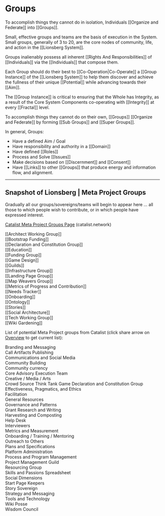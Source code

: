 # Groups

To accomplish things they cannot do in isolation, Individuals [[Organize and Federate]] into [[Groups]].  

Small, effective groups and teams are the basis of execution in the System. Small groups, generally of 3 to 20, are the core nodes of community, life, and action in the [[Lionsberg System]].  

Groups inalienably possess all inherent [[Rights And Responsibilities]] of [[Individuals]] via the [[Individuals]] that compose them.  

Each Group should do their best to [[Co-Operation|Co-Operate]] a [[Group Instance]] of the [[Lionsberg System]] to help them discover and achieve the fullness of their unique [[Potential]] while advancing towards their [[Aim]]. 

The [[Group Instance]] is critical to ensuring that the Whole has Integrity, as a result of the Core System Components co-operating with [[Integrity]] at every [[Fractal]] level. 

To accomplish things they cannot do on their own, [[Groups]] [[Organize and Federate]] by forming [[Sub Groups]] and [[Super Groups]].  

In general, Groups: 

- Have a defined Aim / Goal  
- Have responsibility and authority in a [[Domain]]  
- Have defined [[Roles]]  
- Process and Solve [[Issues]]  
- Make decisions based on [[Discernment]] and [[Consent]]  
- Have [[Links]] to other [[Groups]] that produce energy and information flow, and alignment.   

___
## Snapshot of Lionsberg | Meta Project Groups

Gradually all our groups/sovereigns/teams will begin to appear here ... all those to which people wish to contribute, or in which people have expressed interest.

[Catalist Meta Project Groups Page](https://www.catalist.network/group-public/lionsberg-meta-project?tab=Groups) (catalist.network) 

[[Architect Working Group]]  
[[Bootstrap Funding]]  
[[Declaration and Constitution Group]]  
[[Education]]  
[[Funding Group]]  
[[Game Design]]  
[[Guilds]]  
[[Infrastructure Group]]  
[[Landing Page Group]]  
[[Map Weavers Group]]  
[[Metrics of Progress and Contribution]]  
[[Needs Tracker]]  
[[Onboarding]]  
[[Ontology]]  
[[Stories]]  
[[Social Architecture]]  
[[Tech Working Group]]  
[[Wiki Gardening]]  

List of potential Meta Project groups from Catalist (click share arrow on [Overview](https://www.catalist.network/group/lionsberg-meta-project?tab=Overview) to get current list):

Branding and Messaging  
Call Artifacts Publishing  
Communications and Social Media  
Community Building  
Community currency  
Core Advisory Execution Team  
Creative / Media / Arts  
Crowd Source Think Tank Game
Declaration and Constitution Group  
Effectiveness, Pragmatics, and Ethics  
Facilitation  
General Resources  
Governance and Patterns  
Grant Research and Writing  
Harvesting and Composting  
Help Desk  
Interviewers  
Metrics and Measurement  
Onboarding / Training / Mentoring  
Outreach to Others  
Plans and Specifications  
Platform Administration  
Process and Program Management  
Project Management Guild  
Resourcing Group  
Skills and Passions Spreadsheet  
Social Dimensions  
Start Page Keepers  
Story Sovereign  
Strategy and Messaging  
Tools and Technology  
Wiki Posse  
Wisdom Council  
